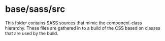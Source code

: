 # base/sass/src

This folder contains SASS sources that mimic the component-class hierarchy. These files
are gathered in to a build of the CSS based on classes that are used by the build.
